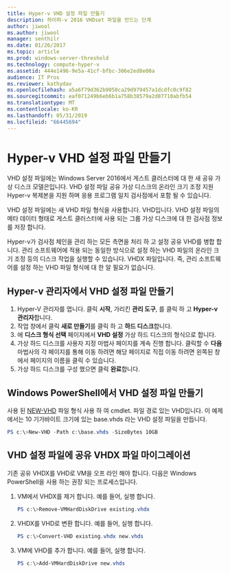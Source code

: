```yaml
---
title: Hyper-v VHD 설정 파일 만들기
description: 하이퍼-v 2016 VHDset 파일을 만드는 단계
author: jiwool
ms.author: jiwool
manager: senthilr
ms.date: 01/26/2017
ms.topic: article
ms.prod: windows-server-threshold
ms.technology: compute-hyper-v
ms.assetid: 444e1496-9e5a-41cf-bfbc-306e2ed8e00a
audience: IT Pros
ms.reviewer: kathydav
ms.openlocfilehash: a5a6f79d362b9058ca29d979457a1dcdfc0c9f82
ms.sourcegitcommit: eaf071249b6eb6b1a758b38579a2d87710abfb54
ms.translationtype: MT
ms.contentlocale: ko-KR
ms.lasthandoff: 05/31/2019
ms.locfileid: "66445694"
---
```

# <a name="create-hyper-v-vhd-set-files"></a>Hyper-v VHD 설정 파일 만들기
VHD 설정 파일에는 Windows Server 2016에서 게스트 클러스터에 대 한 새 공유 가상 디스크 모델은입니다. VHD 설정 파일 공유 가상 디스크의 온라인 크기 조정 지원 Hyper-v 복제본을 지원 하며 응용 프로그램 일치 검사점에서 포함 될 수 있습니다. 

VHD 설정 파일에는 새 VHD 파일 형식을 사용합니다. VHD입니다. VHD 설정 파일의 메타 데이터 형태로 게스트 클러스터에 사용 되는 그룹 가상 디스크에 대 한 검사점 정보를 저장 합니다.

Hyper-v가 검사점 체인을 관리 하는 모든 측면을 처리 하 고 설정 공유 VHD를 병합 합니다. 관리 소프트웨어에 적용 되는 동일한 방식으로 설정 하는 VHD 파일의 온라인 크기 조정 등의 디스크 작업을 실행할 수 있습니다. VHDX 파일입니다. 즉, 관리 소프트웨어를 설정 하는 VHD 파일 형식에 대 한 알 필요가 없습니다.

## <a name="create-a-vhd-set-file-from-hyper-v-manager"></a>Hyper-v 관리자에서 VHD 설정 파일 만들기

1.  Hyper-V 관리자를 엽니다. 클릭 **시작**, 가리킨 **관리 도구**, 를 클릭 하 고 **Hyper-v 관리자**합니다.
2.  작업 창에서 클릭 **새로 만들기**를 클릭 하 고 **하드 디스크**합니다.
3.  에 **디스크 형식 선택** 페이지에서 **VHD 설정** 가상 하드 디스크의 형식으로 합니다.
4.  가상 하드 디스크를 사용자 지정 마법사 페이지를 계속 진행 합니다. 클릭할 수 **다음** 마법사의 각 페이지를 통해 이동 하려면 해당 페이지로 직접 이동 하려면 왼쪽된 창에서 페이지의 이름을 클릭 수 있습니다.
5.  가상 하드 디스크를 구성 했으면 클릭 **완료**합니다.

## <a name="create-a-vhd-set-file-from-windows-powershell"></a>Windows PowerShell에서 VHD 설정 파일 만들기

사용 된 [NEW-VHD](https://technet.microsoft.com/library/hh848503.aspx) 파일 형식 사용 하 여 cmdlet. 파일 경로 있는 VHD입니다. 이 예제에서는 10 기가바이트 크기에 있는 base.vhds 라는 VHD 설정 파일을 만듭니다.

``` PowerShell
PS c:\>New-VHD -Path c:\base.vhds -SizeBytes 10GB
```

## <a name="migrate-a-shared-vhdx-file-to-a-vhd-set-file"></a>VHD 설정 파일에 공유 VHDX 파일 마이그레이션

기존 공유 VHDX를 VHD로 VM을 오프 라인 해야 합니다. 다음은 Windows PowerShell을 사용 하는 권장 되는 프로세스입니다.

1. VM에서 VHDX를 제거 합니다. 예를 들어, 실행 합니다. 
   ``` PowerShell
   PS c:\>Remove-VMHardDiskDrive existing.vhdx
   ```
  
2. VHDX를 VHD로 변환 합니다. 예를 들어, 실행 합니다.
   ``` PowerShell
   PS c:\>Convert-VHD existing.vhdx new.vhds
   ```
  
3. VM에 VHD를 추가 합니다. 예를 들어, 실행 합니다.
   ``` PowerShell
   PS c:\>Add-VMHardDiskDrive new.vhds
   ```
  



